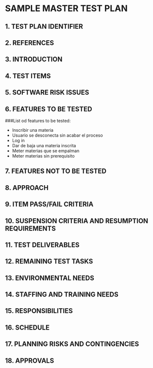 # SAMPLE MASTER TEST PLAN
## 1. TEST PLAN IDENTIFIER
## 2. REFERENCES
## 3. INTRODUCTION
## 4. TEST ITEMS
## 5. SOFTWARE RISK ISSUES
## 6. FEATURES TO BE TESTED
###List od features to be tested:

* Inscribir una materia
* Usuario se desconecta sin acabar el proceso
* Log in 
* Dar de baja una materia inscrita
* Meter materias que se empalman
* Meter materias sin prerequisito
## 7. FEATURES NOT TO BE TESTED
## 8. APPROACH
## 9. ITEM PASS/FAIL CRITERIA
## 10. SUSPENSION CRITERIA AND RESUMPTION REQUIREMENTS
## 11. TEST DELIVERABLES
## 12. REMAINING TEST TASKS
## 13. ENVIRONMENTAL NEEDS
## 14. STAFFING AND TRAINING NEEDS
## 15. RESPONSIBILITIES
## 16. SCHEDULE
## 17. PLANNING RISKS AND CONTINGENCIES
## 18. APPROVALS
